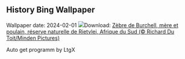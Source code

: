 ## History Bing Wallpaper
Wallpaper date: 2024-02-01
![](https://www.bing.com/th?id=OHR.ZebraMother_FR-CA9105263189_UHD.jpg&w=1000)Download: [Zèbre de Burchell, mère et poulain, réserve naturelle de Rietvlei, Afrique du Sud (© Richard Du Toit/Minden Pictures)](https://www.bing.com/th?id=OHR.ZebraMother_FR-CA9105263189_UHD.jpg)

Auto get programm by LtgX
